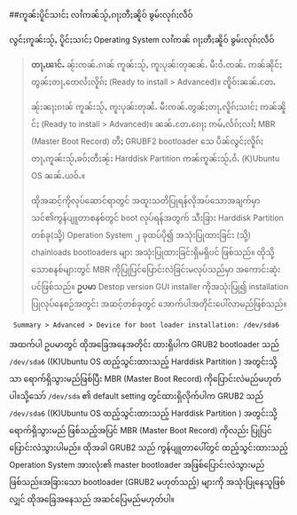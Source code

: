 ##ဢူၼ်းပိူင်သၢင်ႈ လၢႆဢၼ်သႂ်ႇၵႃႈတီႈၼိူဝ် ၶွမ်းလုၵ်ႈလဵဝ်

လွင်ႈဢူၼ်းသႂ်ႇ ပိူင်ႈသၢင်ႈ Operating System လၢႆဢၼ် ၵႃႈတီႈၼိူဝ် ၶွမ်းလုၵ်ႈလဵဝ်

>**တႃႇၽၢင်ႉ** ၼႂ်းၸၼ်ႉၵၢၼ် ဢူၼ်းသႂ်ႇ ဢူးပုၼ်းတုၼၼ်ႉ မီးဝႆႉၸၼ်ႉ ဢၼ်ၼိုင်ႈ တွၼ်ႈတႃႇတေလႆႈလိူၵ်ႈ (Ready to install > Advanced)။ ၸိူဝ်းၼၼ်ႉတႄႉ​
>
>ၼႂ်းၼႃႈၵၢၼ် ဢူၼ်းသႂ်ႇ ဢူးပုၼ်းတုၼႆႉ မီးၸၼ်ႉတွၼ်ႈတႃႇလိူၵ်ႈသၢင်ႈ ဢၼ်ၼိူင်ႈ (Ready to install > Advanced)။ ၼၼ်ႉတႄႉၵေႃႈ ဢမ်ႇလႅၵ်ႈလၢႆႈ MBR (Master Boot Record) တီႈ GRUBF2 bootloader သေ ပဵၼ်လွင်ႈလိူၵ်ႈ တႃႇဢူၼ်းသႂ်ႇၶဝ်ႈတီႈၼႂ်း Harddisk Partition ဢၼ်ဢူၼ်းသႂ်ႇဝႆႉ (K)Ubuntu OS ၼၼ်ႉယဝ်ႉ။
>
>ထိုအဆင့်ကိုလုပ်ဆောင်ရာတွင် အထူးသတိပြုရန်လိုအပ်သောအချက်မှာ သင်၏ကွန်ပျူတာစနစ်တွင် boot လုပ်ရန်အတွက် သီးခြား Harddisk Partition တစ်ခု(သို့) Operation System ၂ ခုထပ်ပို၍ အသုံးပြုထားခြင်း (သို့) chainloads bootloaders များ အသုံးပြုထားခြင်းရှိမရှိပင် ဖြစ်သည်။ ထိုသို့သောစနစ်များတွင် MBR ကိုပြုပြင်ပြောင်းလဲခြင်းမလုပ်သည်မှာ အကောင်းဆုံးပင်ဖြစ်သည်။
**ဥပမာ** Destop version GUI installer ကိုအသုံးပြု၍ installation ပြုလုပ်နေစဉ်အတွင်း အဆင့်တစ်ခုတွင် အောက်ပါအတိုင်းပေါ်လာမည်ဖြစ်သည်။

	 Summary > Advanced > Device for boot loader installation: /dev/sda6

အထက်ပါ ဥပမာတွင် ထိုအခြေအနေအတိုင်း ထားရှိပါက GRUB2 bootloader သည် `/dev/sda6` ((K)Ubuntu OS ထည့်သွင်းထားသည့် Harddisk Partition ) အတွင်းသို့သာ ရောက်ရှိသွားမည်ဖြစ်ပြီး MBR (Master Boot Record) ကိုပြောင်းလဲမည်မဟုတ်ပါ။သို့သော် `/dev/sda` ၏ default setting တွင်ထားရှိလိုက်ပါက GRUB2
သည် `/dev/sda6` ((K)Ubuntu OS ထည့်သွင်းထားသည့် Harddisk Partition ) အတွင်းသို့
ရောက်ရှိသွားမည် ဖြစ်သည့်အပြင် MBR  (Master Boot Record) ကိုလည်း ပြုပြင်ပြောင်းလဲသွားပါမည်။ ထိုအခါ GRUB2 သည် ကွန်ပျူတာပေါ်တွင် ထည့်သွင်းထားသည့် Operation System  အားလုံး၏ master bootloader အဖြစ်ပြောင်းလဲသွားမည်ဖြစ်သည်။အခြားသော bootloader (GRUB2 မဟုတ်သည့်) များကို အသုံးပြုနေသူဖြစ်လျှင် ထိုအခြေအနေသည် အဆင်ပြေမည်မဟုတ်ပါ။
